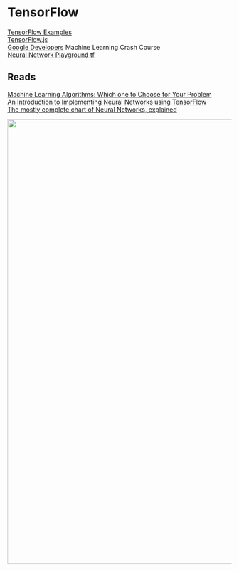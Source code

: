 # TensorFlow

[TensorFlow Examples](https://github.com/aymericdamien/TensorFlow-Examples)  
[TensorFlow.js](https://js.tensorflow.org/tutorials/)  
[Google Developers](https://developers.google.com/machine-learning/crash-course/ml-intro) Machine Learning Crash Course  
[Neural Network Playground tf](https://playground.tensorflow.org/#activation=linear&batchSize=16&dataset=circle&regDataset=reg-gauss&learningRate=0.03&regularizationRate=0&noise=10&networkShape=1,1&seed=0.55286&showTestData=false&discretize=false&percTrainData=90&x=true&y=true&xTimesY=false&xSquared=true&ySquared=false&cosX=false&sinX=false&cosY=false&sinY=false&collectStats=false&problem=regression&initZero=false&hideText=false)

## Reads
[Machine Learning Algorithms: Which one to Choose for Your Problem](https://blog.statsbot.co/machine-learning-algorithms-183cc73197c)  
[An Introduction to Implementing Neural Networks using TensorFlow](https://www.analyticsvidhya.com/blog/2016/10/an-introduction-to-implementing-neural-networks-using-tensorflow/)  
[The mostly complete chart of Neural Networks, explained](https://towardsdatascience.com/the-mostly-complete-chart-of-neural-networks-explained-3fb6f2367464)  
<center><img src="https://raw.githubusercontent.com/mayojich/TensorFlow/master/src/Chart%20of%20Neural%20Networks.png" width="650" height="1000" /></center>
